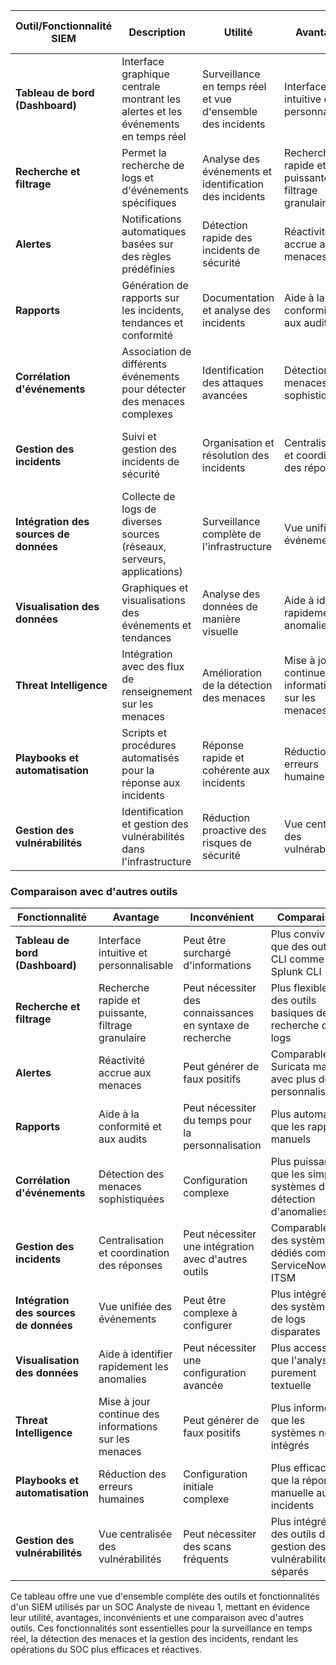 
| **Outil/Fonctionnalité SIEM** | **Description**                                      | **Utilité**                                   | **Avantages**                                    | **Inconvénients**                                | **Comparaison avec d'autres outils**            |
|-------------------------------|------------------------------------------------------|-----------------------------------------------|-------------------------------------------------|-------------------------------------------------|-------------------------------------------------|
| **Tableau de bord (Dashboard)** | Interface graphique centrale montrant les alertes et les événements en temps réel | Surveillance en temps réel et vue d'ensemble des incidents | Interface intuitive et personnalisable          | Peut être surchargé d'informations               | Plus convivial que des outils CLI comme Splunk CLI |
| **Recherche et filtrage**      | Permet la recherche de logs et d'événements spécifiques | Analyse des événements et identification des incidents | Recherche rapide et puissante, filtrage granulaire | Peut nécessiter des connaissances en syntaxe de recherche | Plus flexible que des outils basiques de recherche de logs |
| **Alertes**                    | Notifications automatiques basées sur des règles prédéfinies | Détection rapide des incidents de sécurité     | Réactivité accrue aux menaces                    | Peut générer de faux positifs                     | Comparable à Suricata mais avec plus de personnalisation |
| **Rapports**                   | Génération de rapports sur les incidents, tendances et conformité | Documentation et analyse des incidents         | Aide à la conformité et aux audits               | Peut nécessiter du temps pour la personnalisation | Plus automatisé que les rapports manuels |
| **Corrélation d'événements**   | Association de différents événements pour détecter des menaces complexes | Identification des attaques avancées           | Détection des menaces sophistiquées              | Configuration complexe                            | Plus puissant que les simples systèmes de détection d'anomalies |
| **Gestion des incidents**      | Suivi et gestion des incidents de sécurité           | Organisation et résolution des incidents       | Centralisation et coordination des réponses     | Peut nécessiter une intégration avec d'autres outils | Comparable à des systèmes dédiés comme ServiceNow ITSM |
| **Intégration des sources de données** | Collecte de logs de diverses sources (réseaux, serveurs, applications) | Surveillance complète de l'infrastructure      | Vue unifiée des événements                       | Peut être complexe à configurer                   | Plus intégré que des systèmes de logs disparates |
| **Visualisation des données**  | Graphiques et visualisations des événements et tendances | Analyse des données de manière visuelle        | Aide à identifier rapidement les anomalies       | Peut nécessiter une configuration avancée         | Plus accessible que l'analyse purement textuelle |
| **Threat Intelligence**        | Intégration avec des flux de renseignement sur les menaces | Amélioration de la détection des menaces       | Mise à jour continue des informations sur les menaces | Peut générer de faux positifs                     | Plus informé que les systèmes non intégrés |
| **Playbooks et automatisation**| Scripts et procédures automatisés pour la réponse aux incidents | Réponse rapide et cohérente aux incidents      | Réduction des erreurs humaines                   | Configuration initiale complexe                   | Plus efficace que la réponse manuelle aux incidents |
| **Gestion des vulnérabilités** | Identification et gestion des vulnérabilités dans l'infrastructure | Réduction proactive des risques de sécurité    | Vue centralisée des vulnérabilités               | Peut nécessiter des scans fréquents               | Plus intégré que des outils de gestion des vulnérabilités séparés |

### Comparaison avec d'autres outils

| **Fonctionnalité**          | **Avantage**                                    | **Inconvénient**                                | **Comparaison**                                   |
|-----------------------------|-------------------------------------------------|-------------------------------------------------|--------------------------------------------------|
| **Tableau de bord (Dashboard)**  | Interface intuitive et personnalisable          | Peut être surchargé d'informations               | Plus convivial que des outils CLI comme Splunk CLI |
| **Recherche et filtrage**       | Recherche rapide et puissante, filtrage granulaire | Peut nécessiter des connaissances en syntaxe de recherche | Plus flexible que des outils basiques de recherche de logs |
| **Alertes**                     | Réactivité accrue aux menaces                    | Peut générer de faux positifs                     | Comparable à Suricata mais avec plus de personnalisation |
| **Rapports**                    | Aide à la conformité et aux audits               | Peut nécessiter du temps pour la personnalisation | Plus automatisé que les rapports manuels |
| **Corrélation d'événements**    | Détection des menaces sophistiquées              | Configuration complexe                            | Plus puissant que les simples systèmes de détection d'anomalies |
| **Gestion des incidents**       | Centralisation et coordination des réponses     | Peut nécessiter une intégration avec d'autres outils | Comparable à des systèmes dédiés comme ServiceNow ITSM |
| **Intégration des sources de données** | Vue unifiée des événements                       | Peut être complexe à configurer                   | Plus intégré que des systèmes de logs disparates |
| **Visualisation des données**   | Aide à identifier rapidement les anomalies       | Peut nécessiter une configuration avancée         | Plus accessible que l'analyse purement textuelle |
| **Threat Intelligence**         | Mise à jour continue des informations sur les menaces | Peut générer de faux positifs                     | Plus informé que les systèmes non intégrés |
| **Playbooks et automatisation** | Réduction des erreurs humaines                   | Configuration initiale complexe                   | Plus efficace que la réponse manuelle aux incidents |
| **Gestion des vulnérabilités**  | Vue centralisée des vulnérabilités               | Peut nécessiter des scans fréquents               | Plus intégré que des outils de gestion des vulnérabilités séparés |

Ce tableau offre une vue d'ensemble complète des outils et fonctionnalités d'un SIEM utilisés par un SOC Analyste de niveau 1, mettant en évidence leur utilité, avantages, inconvénients et une comparaison avec d'autres outils. Ces fonctionnalités sont essentielles pour la surveillance en temps réel, la détection des menaces et la gestion des incidents, rendant les opérations du SOC plus efficaces et réactives.
